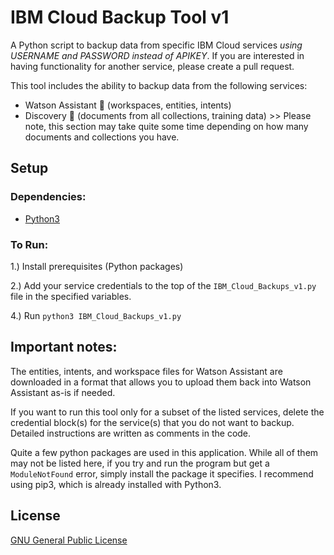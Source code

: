 # IBM Cloud Backup Tool v1

A Python script to backup data from specific IBM Cloud services *using USERNAME and PASSWORD instead of APIKEY*. If you are interested in having functionality for another service, please create a pull request.

This tool includes the ability to backup data from the following services:
- Watson Assistant :green_heart: (workspaces, entities, intents)
- Discovery :green_heart: (documents from all collections, training data) >> Please note, this section may take quite some time depending on how many documents and collections you have.


## Setup

### Dependencies:
- [Python3](https://www.python.org/downloads/)


### To Run:
1.) Install prerequisites (Python packages)

2.) Add your service credentials to the top of the `IBM_Cloud_Backups_v1.py` file in the specified variables.

4.) Run `python3 IBM_Cloud_Backups_v1.py`


## Important notes:

The entities, intents, and workspace files for Watson Assistant are downloaded in a format that allows you to upload them back into Watson Assistant as-is if needed.

If you want to run this tool only for a subset of the listed services, delete the credential block(s) for the service(s) that you do not want to backup. Detailed instructions are written as comments in the code.

Quite a few python packages are used in this application. While all of them may not be listed here, if you try and run the program but get a `ModuleNotFound` error, simply install the package it specifies. I recommend using pip3, which is already installed with Python3.

## License

[GNU General Public License](https://www.gnu.org/licenses/gpl-3.0.en.html)
